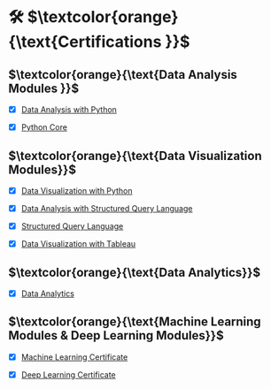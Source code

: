 # 🛠 $\textcolor{orange}{\text{Certifications }}$

## $\textcolor{orange}{\text{Data Analysis Modules }}$

- [x] [Data Analysis with Python](https://c11n.clarusway.com/en/verify/08164565829810?ref=email)

- [x] [Python Core](https://www.sololearn.com/Certificate/CT-4ILGP3OZ/pdf)

## $\textcolor{orange}{\text{Data Visualization Modules}}$

- [x] [Data Visualization with Python](https://c11n.clarusway.com/en/verify/01916608275327?ref=email)

- [x] [Data Analysis with Structured Query Language](https://d34lllqo5jm5il.cloudfront.net/en/verify/97877318720560?ref=email)

- [x] [Structured Query Language](https://www.sololearn.com/Certificate/CT-LDMMZNN7/pdf)

- [x] [Data Visualization with Tableau](https://d34lllqo5jm5il.cloudfront.net/en/verify/15597872885261?ref=email)

## $\textcolor{orange}{\text{Data Analytics}}$

- [x] [Data Analytics](https://d34lllqo5jm5il.cloudfront.net/en/verify/83467088731646?ref=email)

## $\textcolor{orange}{\text{Machine Learning Modules & Deep Learning Modules}}$

- [x] [Machine Learning Certificate](https://d34lllqo5jm5il.cloudfront.net/en/verify/47280676904989?ref=email)

- [x] [Deep Learning Certificate](https://d34lllqo5jm5il.cloudfront.net/en/verify/81545728635782?ref=email)
